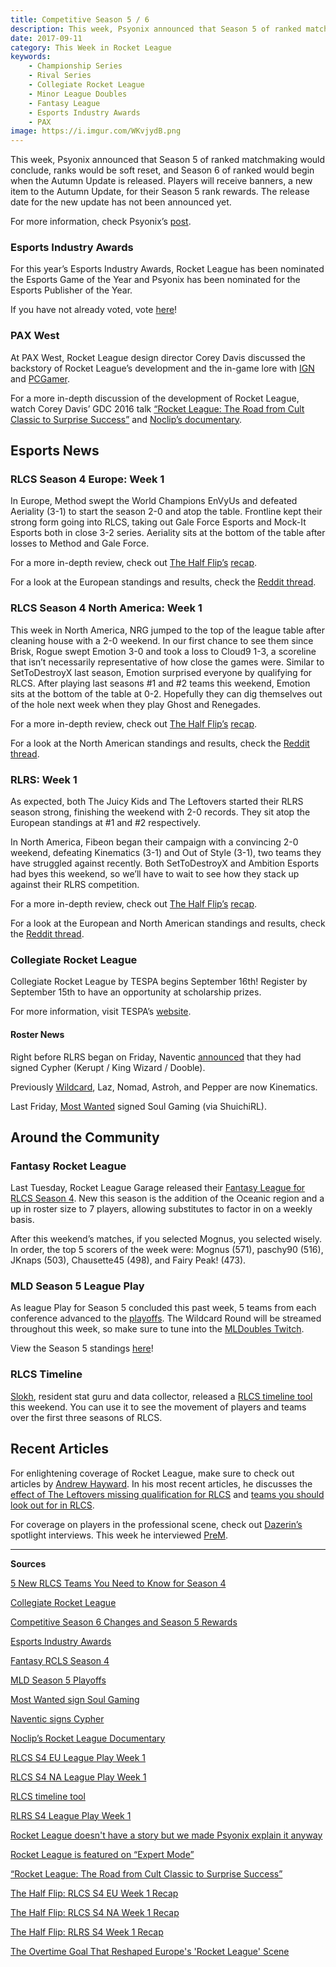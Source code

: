 ```yaml
---
title: Competitive Season 5 / 6
description: This week, Psyonix announced that Season 5 of ranked matchmaking would conclude, ranks would be soft reset, and Season 6 of ranked would begin when the Autumn Update is released. Players will receive banners, a new item to the Autumn Update, for their Season 5 rank rewards. The release date for the new update has not been announced yet.
date: 2017-09-11
category: This Week in Rocket League
keywords:
    - Championship Series
    - Rival Series
    - Collegiate Rocket League
    - Minor League Doubles
    - Fantasy League
    - Esports Industry Awards
    - PAX
image: https://i.imgur.com/WKvjydB.png
---
```


This week, Psyonix announced that Season 5 of ranked matchmaking would conclude, ranks would be soft reset, and Season 6 of ranked would begin when the Autumn Update is released. Players will receive banners, a new item to the Autumn Update, for their Season 5 rank rewards. The release date for the new update has not been announced yet.

For more information, check Psyonix’s [post](https://www.rocketleague.com/news/competitive-season-6-changes-season-5-rewards/).

### Esports Industry Awards

For this year’s Esports Industry Awards, Rocket League has been nominated the Esports Game of the Year and Psyonix has been nominated for the Esports Publisher of the Year.

If you have not already voted, vote [here](https://www.esportsindustryawards.com/vote/)!

### PAX West

At PAX West, Rocket League design director Corey Davis discussed the backstory of Rocket League’s development and the in-game lore with [IGN](https://twitter.com/IGN/status/906158111563554816) and [PCGamer](http://www.pcgamer.com/rocket-league-doesnt-have-a-story-but-we-made-psyonix-explain-it-anyway/?utm_content=buffer4537e&utm_medium=social&utm_source=twitter&utm_campaign=buffer-pcgamertw).

For a more in-depth discussion of the development of Rocket League, watch Corey Davis’ GDC 2016 talk [“Rocket League: The Road from Cult Classic to Surprise Success”](https://www.gdcvault.com/play/1023197/Rocket-League-The-Road-From) and [Noclip’s documentary](https://www.youtube.com/watch?v=Om0j9SLBDPQ).

## Esports News

### RLCS Season 4 Europe: Week 1

In Europe, Method swept the World Champions EnVyUs and defeated Aeriality (3-1) to start the season 2-0 and atop the table. Frontline kept their strong form going into RLCS, taking out Gale Force Esports and Mock-It Esports both in close 3-2 series. Aeriality sits at the bottom of the table after losses to Method and Gale Force.

For a more in-depth review, check out [The Half Flip’s](https://twitter.com/thehalfflip) [recap](http://thehalfflip.com/rocket-league-championship-series-europe-week-one-frontline-method-undefeated/).

For a look at the European standings and results, check the [Reddit thread](https://www.reddit.com/r/RocketLeague/comments/6z8zad/rlcs_s4_eu_league_play_week_1//).

### RLCS Season 4 North America: Week 1

This week in North America, NRG jumped to the top of the league table after cleaning house with a 2-0 weekend. In our first chance to see them since Brisk, Rogue swept Emotion 3-0 and took a loss to Cloud9 1-3, a scoreline that isn’t necessarily representative of how close the games were. Similar to SetToDestroyX last season, Emotion surprised everyone by qualifying for RLCS. After playing last seasons #1 and #2 teams this weekend, Emotion sits at the bottom of the table at 0-2. Hopefully they can dig themselves out of the hole next week when they play Ghost and Renegades.

For a more in-depth review, check out [The Half Flip’s](https://twitter.com/thehalfflip) [recap](http://thehalfflip.com/rocket-league-championship-series-north-america-week-one-recap/).

For a look at the North American standings and results, check the [Reddit thread](https://www.reddit.com/r/RocketLeague/comments/6z2xls/rlcs_s4_na_league_play_week_1/).

### RLRS: Week 1

As expected, both The Juicy Kids and The Leftovers started their RLRS season strong, finishing the weekend with 2-0 records. They sit atop the European standings at #1 and #2 respectively.

In North America, Fibeon began their campaign with a convincing 2-0 weekend, defeating Kinematics (3-1) and Out of Style (3-1), two teams they have struggled against recently. Both SetToDestroyX and Ambition Esports had byes this weekend, so we’ll have to wait to see how they stack up against their RLRS competition.

For a more in-depth review, check out [The Half Flip’s](https://twitter.com/thehalfflip) [recap](http://thehalfflip.com/rocket-league-rivals-series-week-one-recap/).

For a look at the European and North American standings and results, check the [Reddit thread](https://www.reddit.com/r/RocketLeague/comments/6yvuk4/rlcs_s4_rlrs_league_play_week_1/).

### Collegiate Rocket League

Collegiate Rocket League by TESPA begins September 16th! Register by September 15th to have an opportunity at scholarship prizes.

For more information, visit TESPA’s [website](https://compete.tespa.org/tournament/76).

#### Roster News

Right before RLRS began on Friday, Naventic [announced](https://twitter.com/Naventic/status/906288383454048262) that they had signed Cypher (Kerupt / King Wizard / Dooble).

Previously [Wildcard](https://twitter.com/NomadRL/status/905979161407315968), Laz, Nomad, Astroh, and Pepper are now Kinematics.

Last Friday, [Most Wanted](https://twitter.com/MWeSports/status/906230833652084736) signed Soul Gaming (via ShuichiRL).

## Around the Community

### Fantasy Rocket League

Last Tuesday, Rocket League Garage released their [Fantasy League for RLCS Season 4](https://rocket-league.com/news/fantasy-rlcs-season-4). New this season is the addition of the Oceanic region and a up in roster size to 7 players, allowing substitutes to factor in on a weekly basis.

After this weekend’s matches, if you selected Mognus, you selected wisely. In order, the top 5 scorers of the week were: Mognus (571), paschy90 (516), JKnaps (503), Chausette45 (498), and Fairy Peak! (473).

### MLD Season 5 League Play

As league Play for Season 5 concluded this past week, 5 teams from each conference advanced to the [playoffs](https://twitter.com/MLDoubles/status/907280041884733441). The Wildcard Round will be streamed throughout this week, so make sure to tune into the [MLDoubles Twitch](https://twitch.tv/MLDoubles).

View the Season 5 standings [here](https://www.mldoubles.com/league-standings)!

### RLCS Timeline

[Slokh](https://twitter.com/Slokh_), resident stat guru and data collector, released a [RLCS timeline tool](https://www.reddit.com/r/RocketLeague/comments/6z3bbg/timeline_of_rlcs_teams_and_players/) this weekend. You can use it to see the movement of players and teams over the first three seasons of RLCS.

## Recent Articles

For enlightening coverage of Rocket League, make sure to check out articles by [Andrew Hayward](https://twitter.com/ahaywa). In his most recent articles, he discusses the [effect of The Leftovers missing qualification for RLCS](https://waypoint.vice.com/en_us/article/433ebq/the-overtime-goal-that-reshaped-europes-rocket-league-scene) and [teams you should look out for in RLCS](https://www.redbull.com/us-en/new-rocket-league-teams-rlcs-season-4).

For coverage on players in the professional scene, check out [Dazerin’s](https://twitter.com/iDazerin) spotlight interviews. This week he interviewed [PreM](https://rocket-league.com/news/player-spotlight-prem).

---

**Sources**

[5 New RLCS Teams You Need to Know for Season 4](https://www.redbull.com/us-en/new-rocket-league-teams-rlcs-season-4)

[Collegiate Rocket League](https://compete.tespa.org/tournament/76)

[Competitive Season 6 Changes and Season 5 Rewards](https://www.rocketleague.com/news/competitive-season-6-changes-season-5-rewards/)

[Esports Industry Awards](https://www.esportsindustryawards.com/vote/)

[Fantasy RCLS Season 4](https://rocket-league.com/news/fantasy-rlcs-season-4)

[MLD Season 5 Playoffs](https://twitter.com/MLDoubles/status/907280041884733441)

[Most Wanted sign Soul Gaming](https://twitter.com/MWeSports/status/906230833652084736)

[Naventic signs Cypher](https://twitter.com/Naventic/status/906288383454048262)

[Noclip’s Rocket League Documentary](https://www.youtube.com/watch?v=Om0j9SLBDPQ)

[RLCS S4 EU League Play Week 1](https://www.reddit.com/r/RocketLeague/comments/6z8zad/rlcs_s4_eu_league_play_week_1/)

[RLCS S4 NA League Play Week 1](https://www.reddit.com/r/RocketLeague/comments/6z2xls/rlcs_s4_na_league_play_week_1/)

[RLCS timeline tool](https://www.reddit.com/r/RocketLeague/comments/6z3bbg/timeline_of_rlcs_teams_and_players/)

[RLRS S4 League Play Week 1](https://www.reddit.com/r/RocketLeague/comments/6yvuk4/rlcs_s4_rlrs_league_play_week_1/)

[Rocket League doesn't have a story but we made Psyonix explain it anyway](http://www.pcgamer.com/rocket-league-doesnt-have-a-story-but-we-made-psyonix-explain-it-anyway/?utm_content=buffer4537e&utm_medium=social&utm_source=twitter&utm_campaign=buffer-pcgamertw)

[Rocket League is featured on “Expert Mode”](https://twitter.com/IGN/status/906158111563554816)

[“Rocket League: The Road from Cult Classic to Surprise Success”](https://www.gdcvault.com/play/1023197/Rocket-League-The-Road-From)

[The Half Flip: RLCS S4 EU Week 1 Recap](http://thehalfflip.com/rocket-league-championship-series-europe-week-one-frontline-method-undefeated/)

[The Half Flip: RLCS S4 NA Week 1 Recap](http://thehalfflip.com/rocket-league-championship-series-north-america-week-one-recap/)

[The Half Flip: RLRS S4 Week 1 Recap](http://thehalfflip.com/rocket-league-rivals-series-week-one-recap/)

[The Overtime Goal That Reshaped Europe's 'Rocket League' Scene](https://waypoint.vice.com/en_us/article/433ebq/the-overtime-goal-that-reshaped-europes-rocket-league-scene)
